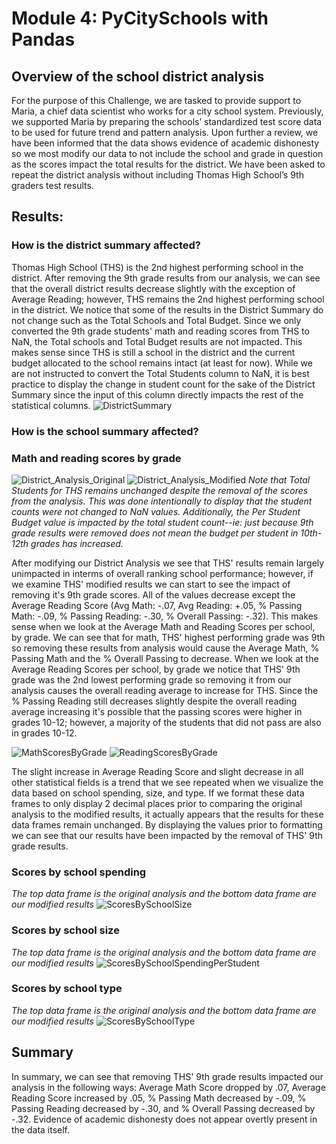 
# Module 4: PyCitySchools with Pandas

## Overview of the school district analysis

For the purpose of this Challenge, we are tasked to provide support to Maria, a chief data scientist who works for a city school system. Previously, we supported Maria by preparing the schools’ standardized test score data to be used for future trend and pattern analysis. Upon further a review, we have been informed that the data shows evidence of academic dishonesty so we most modify our data to not include the school and grade in question as the scores impact the total results for the district. We have been asked to repeat the district analysis without including Thomas High School’s 9th graders test results.

## Results: 

### How is the district summary affected?

Thomas High School (THS) is the 2nd highest performing school in the district. After removing the 9th grade results from our analysis, we can see that the overall district results decrease slightly with the exception of Average Reading; however, THS remains the 2nd highest performing school in the district. We notice that some of the results in the District Summary do not change such as the Total Schools and Total Budget. Since we only converted the 9th grade students' math and reading scores from THS to NaN, the Total schools and Total Budget results are not impacted. This makes sense since THS is still a school in the district and the current budget allocated to the school remains intact (at least for now). While we are not instructed to convert the Total Students column to NaN, it is best practice to display the change in student count for the sake of the District Summary since the input of this column directly impacts the rest of the statistical columns.
![DistrictSummary](https://user-images.githubusercontent.com/88041368/133350899-3d23951c-8f56-4e83-beba-4ff59212d53d.png)
### How is the school summary affected?
### Math and reading scores by grade
![District_Analysis_Original](https://user-images.githubusercontent.com/88041368/133350898-beea324e-7d1f-4d8f-a689-b031899a67ed.png)
![District_Analysis_Modified](https://user-images.githubusercontent.com/88041368/133350896-2dfa99ad-3951-49a4-af61-7c43dc8edcc9.png)
*Note that Total Students for THS remains unchanged despite the removal of the scores from the analysis. This was done intentionally to display that the student counts were not changed to NaN values. Additionally, the Per Student Budget value is impacted by the total student count--ie: just because 9th grade results were removed does not mean the budget per student in 10th-12th grades has increased.*

After modifying our District Analysis we see that THS' results remain largely unimpacted in interms of overall ranking school performance; however, if we examine THS' modified results we can start to see the impact of removing it's 9th grade scores. All of the values decrease except the Average Reading Score (Avg Math: -.07, Avg Reading: +.05, % Passing Math: -.09, % Passing Reading: -.30, % Overall Passing: -.32). This makes sense when we look at the Average Math and Reading Scores per school, by grade. We can see that for math, THS' highest performing grade was 9th so removing these results from analysis would cause the Average Math, % Passing Math and the % Overall Passing to decrease. When we look at the Average Reading Scores per school, by grade we notice that THS' 9th grade was the 2nd lowest performing grade so removing it from our analysis causes the overall reading average to increase for THS. Since the % Passing Reading still decreases slightly despite the overall reading average increasing it's possible that the passing scores were higher in grades 10-12; however, a majority of the students that did not pass are also in grades 10-12.

![MathScoresByGrade](https://user-images.githubusercontent.com/88041368/133350900-005ddeeb-38eb-4b30-97aa-0b9923549b14.png)
![ReadingScoresByGrade](https://user-images.githubusercontent.com/88041368/133350902-04ccdec7-c240-4c69-a36a-1fbd99f65621.png)

The slight increase in Average Reading Score and slight decrease in all other statistical fields is a trend that we see repeated when we visualize the data based on school spending, size, and type. If we format these data frames to only display 2 decimal places prior to comparing the original analysis to the modified results, it actually appears that the results for these data frames remain unchanged. By displaying the values prior to formatting we can see that our results have been impacted by the removal of THS' 9th grade results.


### Scores by school spending
*The top data frame is the original analysis and the bottom data frame are our modified results*
![ScoresBySchoolSize](https://user-images.githubusercontent.com/88041368/133309067-f7688271-db81-40ea-9072-0edc703a3b38.png)
### Scores by school size
*The top data frame is the original analysis and the bottom data frame are our modified results*
![ScoresBySchoolSpendingPerStudent](https://user-images.githubusercontent.com/88041368/133309069-56637b5f-387b-4b45-a9bf-e573f4cc1657.png)
### Scores by school type
*The top data frame is the original analysis and the bottom data frame are our modified results*
![ScoresBySchoolType](https://user-images.githubusercontent.com/88041368/133309071-a79ced28-2a7a-4811-ba5e-0a68480d776b.png)
## Summary
In summary, we can see that removing THS' 9th grade results impacted our analysis in the following ways:
Average Math Score dropped by .07,
Average Reading Score increased by .05,
% Passing Math decreased by -.09,
% Passing Reading decreased by -.30, and
% Overall Passing decreased by -.32. Evidence of academic dishonesty does not appear overtly present in the data itself.
  
